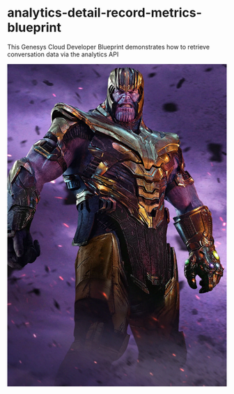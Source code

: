 # analytics-detail-record-metrics-blueprint
This Genesys Cloud Developer Blueprint demonstrates how to retrieve conversation data via the analytics API

![Overview](blueprint/images/overview.png "Flowchart of integration")
